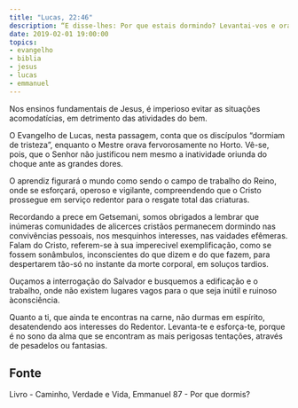 ```yaml
---
title: "Lucas, 22:46"
description: “E disse-lhes: Por que estais dormindo? Levantai-vos e orai, para que não entreis em tentação.”
date: 2019-02-01 19:00:00
topics: 
- evangelho
- biblia
- jesus
- lucas
- emmanuel
---
```


Nos ensinos fundamentais de Jesus, é imperioso evitar as situações
acomodatícias, em detrimento das atividades do bem.

O Evangelho de Lucas, nesta passagem, conta que os discípulos “dormiam
de tristeza”, enquanto o Mestre orava fervorosamente no Horto. Vê-se, pois,
que o Senhor não justificou nem mesmo a inatividade oriunda do choque ante
as grandes dores.

O aprendiz figurará o mundo como sendo o campo de trabalho do Reino,
onde se esforçará, operoso e vigilante, compreendendo que o Cristo prossegue
em serviço redentor para o resgate total das criaturas.

Recordando a prece em Getsemani, somos obrigados a lembrar que inúmeras
comunidades de alicerces cristãos permanecem dormindo nas convivências pessoais,
nos mesquinhos interesses, nas vaidades efêmeras. Falam do Cristo, referem-se à
sua imperecivel exemplificação, como se fossem sonâmbulos, inconscientes do que
dizem e do que fazem, para despertarem tão-só no instante da morte corporal, em
soluços tardios.

Ouçamos a interrogação do Salvador e busquemos a edificação e o
trabalho, onde não existem lugares vagos para o que seja inútil e ruinoso
àconsciência.

Quanto a ti, que ainda te encontras na carne, não durmas em espírito,
desatendendo aos interesses do Redentor. Levanta-te e esforça-te, porque é
no sono da alma que se encontram as mais perigosas tentações, através de
pesadelos ou fantasias.


## Fonte
Livro - Caminho, Verdade e Vida, Emmanuel
87 - Por que dormis?
